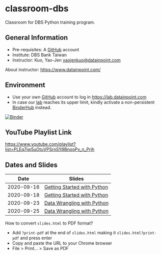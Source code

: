 # classroom-dbs

Classroom for DBS Python training program.

## General Information

- Pre-requisites: A [GitHub](https://github.com/) account
- Institute: DBS Bank Taiwan
- Instructor: Kuo, Yao-Jen <yaojenkuo@datainpoint.com>

About instructor: <https://www.datainpoint.com/>

## Environment

- Use your own [GitHub](https://github.com/) account to log in <https://lab.datainpoint.com>
- In case our [lab](https://lab.datainpoint.com) reaches its upper limit, kindly activate a non-persistent [BinderHub](https://mybinder.org/v2/gh/datainpoint/data-science-binder/vanilla-python-3-8-5) instead.

[![Binder](https://mybinder.org/badge_logo.svg)](https://mybinder.org/v2/gh/datainpoint/data-science-binder/vanilla-python-3-8-5)

## YouTube Playlist Link

<https://www.youtube.com/playlist?list=PLEq7iw5uOtuVPSrnS1l9BnooPv_n_Prjh>

## Dates and Slides

|Date|Slides|
|----|------|
|2020-09-16|[Getting Started with Python](https://datainpoint.github.io/classroom-dbs/01-getting-started-with-python.slides.html)|
|2020-09-18|[Getting Started with Python](https://datainpoint.github.io/classroom-dbs/01-getting-started-with-python.slides.html)|
|2020-09-23|[Data Wrangling with Python](https://datainpoint.github.io/classroom-dbs/02-data-wrangling-with-python.slides.html)|
|2020-09-25|[Data Wrangling with Python](https://datainpoint.github.io/classroom-dbs/02-data-wrangling-with-python.slides.html)|

How to convert `slides.html` to PDF format?
- Add `?print-pdf` at the end of `slides.html` making it `slides.html?print-pdf` and press enter
- Copy and paste the URL to your Chrome browser
- File > Print... > Save as PDF